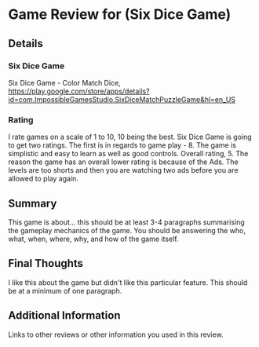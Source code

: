 # Game Review for (Six Dice Game)

## Details

### Six Dice Game
Six Dice Game - Color Match Dice, https://play.google.com/store/apps/details?id=com.ImpossibleGamesStudio.SixDiceMatchPuzzleGame&hl=en_US

### Rating
I rate games on a scale of 1 to 10, 10 being the best. Six Dice Game is going to get two ratings. The first is in regards to game play - 8. The game is simplistic and easy to learn as well as good controls. Overall rating, 5. The reason the game has an overall lower rating is because of the Ads. The levels are too shorts and then you are watching two ads before you are allowed to play again.

## Summary
This game is about... this should be at least 3-4 paragraphs summarising the gameplay mechanics of the game. You should be answering the who, what, when, where, why, and how of the game itself.

## Final Thoughts
I like this about the game but didn't like this particular feature. This should be at a minimum of one paragraph.

## Additional Information
Links to other reviews or other information you used in this review.
